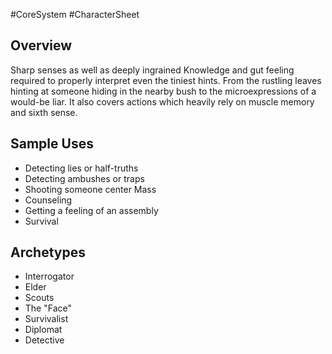 #CoreSystem #CharacterSheet 
## Overview
Sharp senses as well as deeply ingrained 
Knowledge and gut feeling required to properly interpret even the tiniest hints. From the rustling leaves hinting at someone hiding in the nearby bush to the microexpressions of a would-be liar. It also covers actions which heavily rely on muscle memory and sixth sense.

## Sample Uses
* Detecting lies or half-truths
* Detecting ambushes or traps
* Shooting someone center Mass
* Counseling
* Getting a feeling of an assembly 
* Survival

## Archetypes
* Interrogator
* Elder
* Scouts
* The "Face"
* Survivalist
* Diplomat
* Detective

